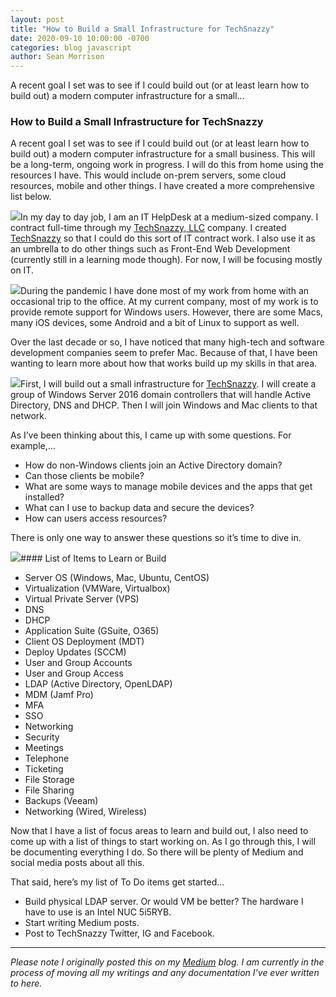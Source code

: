 ```yaml
---
layout: post
title: "How to Build a Small Infrastructure for TechSnazzy"
date: 2020-09-10 10:00:00 -0700
categories: blog javascript
author: Sean Morrison
---
```


A recent goal I set was to see if I could build out (or at least learn how to build out) a modern computer infrastructure for a small…

### How to Build a Small Infrastructure for TechSnazzy

A recent goal I set was to see if I could build out (or at least learn how to build out) a modern computer infrastructure for a small business. This will be a long-term, ongoing work in progress. I will do this from home using the resources I have. This would include on-prem servers, some cloud resources, mobile and other things. I have created a more comprehensive list below.

![](https://cdn-images-1.medium.com/max/800/1*cX0FFOZ_dKpnHfgRLnTWdQ.jpeg)In my day to day job, I am an IT HelpDesk at a medium-sized company. I contract full-time through my [TechSnazzy, LLC](https://www.techsnazzy.com) company. I created [TechSnazzy](https://www.techsnazzy.com) so that I could do this sort of IT contract work. I also use it as an umbrella to do other things such as Front-End Web Development (currently still in a learning mode though). For now, I will be focusing mostly on IT.

![](https://cdn-images-1.medium.com/max/800/1*8N13gRUK6uzC_R5rkKentw.png)During the pandemic I have done most of my work from home with an occasional trip to the office. At my current company, most of my work is to provide remote support for Windows users. However, there are some Macs, many iOS devices, some Android and a bit of Linux to support as well.

Over the last decade or so, I have noticed that many high-tech and software development companies seem to prefer Mac. Because of that, I have been wanting to learn more about how that works build up my skills in that area.

![](https://cdn-images-1.medium.com/max/800/1*dkz0QLgAPzbeRpysL9tR0w.jpeg)First, I will build out a small infrastructure for [TechSnazzy](https://www.techsnazzy.com). I will create a group of Windows Server 2016 domain controllers that will handle Active Directory, DNS and DHCP. Then I will join Windows and Mac clients to that network.

As I’ve been thinking about this, I came up with some questions. For example,…

* How do non-Windows clients join an Active Directory domain?
* Can those clients be mobile?
* What are some ways to manage mobile devices and the apps that get installed?
* What can I use to backup data and secure the devices?
* How can users access resources?

There is only one way to answer these questions so it’s time to dive in.

![](https://cdn-images-1.medium.com/max/800/1*Wn-jvUStWnEL6i9tT8IjWg.jpeg)#### List of Items to Learn or Build

* Server OS (Windows, Mac, Ubuntu, CentOS)
* Virtualization (VMWare, Virtualbox)
* Virtual Private Server (VPS)
* DNS
* DHCP
* Application Suite (GSuite, O365)
* Client OS Deployment (MDT)
* Deploy Updates (SCCM)
* User and Group Accounts
* User and Group Access
* LDAP (Active Directory, OpenLDAP)
* MDM (Jamf Pro)
* MFA
* SSO
* Networking
* Security
* Meetings
* Telephone
* Ticketing
* File Storage
* File Sharing
* Backups (Veeam)
* Networking (Wired, Wireless)

Now that I have a list of focus areas to learn and build out, I also need to come up with a list of things to start working on. As I go through this, I will be documenting everything I do. So there will be plenty of Medium and social media posts about all this.

That said, here’s my list of To Do items get started…

* Build physical LDAP server. Or would VM be better? The hardware I have to use is an Intel NUC 5i5RYB.
* Start writing Medium posts.
* Post to TechSnazzy Twitter, IG and Facebook.

---
*Please note I originally posted this on my [Medium](https://medium.com/@seanmorrison) blog. I am currently in the process of moving all my writings and any documentation I've ever written to here.*

